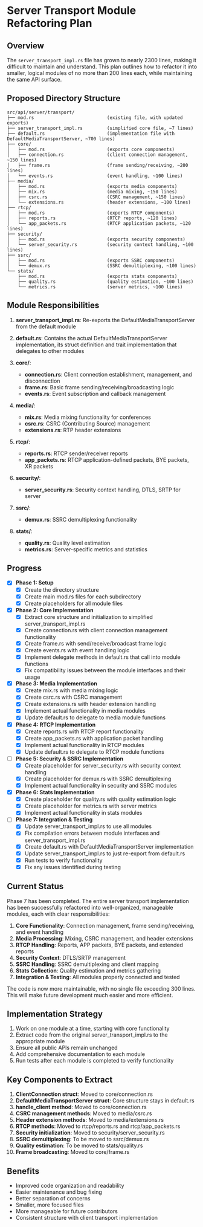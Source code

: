 # Server Transport Module Refactoring Plan

## Overview

The `server_transport_impl.rs` file has grown to nearly 2300 lines, making it difficult to maintain and understand. This plan outlines how to refactor it into smaller, logical modules of no more than 200 lines each, while maintaining the same API surface.

## Proposed Directory Structure

```
src/api/server/transport/
├── mod.rs                           (existing file, with updated exports)
├── server_transport_impl.rs         (simplified core file, ~7 lines)
├── default.rs                       (implementation file with DefaultMediaTransportServer, ~700 lines)
├── core/
│   ├── mod.rs                       (exports core components)
│   ├── connection.rs                (client connection management, ~150 lines)
│   ├── frame.rs                     (frame sending/receiving, ~200 lines)
│   └── events.rs                    (event handling, ~100 lines)
├── media/
│   ├── mod.rs                       (exports media components)
│   ├── mix.rs                       (media mixing, ~150 lines)
│   ├── csrc.rs                      (CSRC management, ~150 lines)
│   └── extensions.rs                (header extensions, ~100 lines)
├── rtcp/
│   ├── mod.rs                       (exports RTCP components)
│   ├── reports.rs                   (RTCP reports, ~120 lines)
│   └── app_packets.rs               (RTCP application packets, ~120 lines)
├── security/
│   ├── mod.rs                       (exports security components)
│   └── server_security.rs           (security context handling, ~100 lines)
├── ssrc/
│   ├── mod.rs                       (exports SSRC components)
│   └── demux.rs                     (SSRC demultiplexing, ~100 lines)
└── stats/
    ├── mod.rs                       (exports stats components)
    ├── quality.rs                   (quality estimation, ~100 lines)
    └── metrics.rs                   (server metrics, ~100 lines)
```

## Module Responsibilities

1. **server_transport_impl.rs**: Re-exports the DefaultMediaTransportServer from the default module
   
2. **default.rs**: Contains the actual DefaultMediaTransportServer implementation, its struct definition and trait implementation that delegates to other modules

3. **core/**:
   - **connection.rs**: Client connection establishment, management, and disconnection
   - **frame.rs**: Basic frame sending/receiving/broadcasting logic
   - **events.rs**: Event subscription and callback management

4. **media/**:
   - **mix.rs**: Media mixing functionality for conferences
   - **csrc.rs**: CSRC (Contributing Source) management
   - **extensions.rs**: RTP header extensions

5. **rtcp/**:
   - **reports.rs**: RTCP sender/receiver reports
   - **app_packets.rs**: RTCP application-defined packets, BYE packets, XR packets

6. **security/**:
   - **server_security.rs**: Security context handling, DTLS, SRTP for server

7. **ssrc/**:
   - **demux.rs**: SSRC demultiplexing functionality

8. **stats/**:
   - **quality.rs**: Quality level estimation
   - **metrics.rs**: Server-specific metrics and statistics

## Progress

- [x] **Phase 1: Setup**
  - [x] Create the directory structure
  - [x] Create main mod.rs files for each subdirectory
  - [x] Create placeholders for all module files

- [x] **Phase 2: Core Implementation**
  - [x] Extract core structure and initialization to simplified server_transport_impl.rs
  - [x] Create connection.rs with client connection management functionality
  - [x] Create frame.rs with send/receive/broadcast frame logic
  - [x] Create events.rs with event handling logic
  - [x] Implement delegate methods in default.rs that call into module functions
  - [x] Fix compatibility issues between the module interfaces and their usage

- [x] **Phase 3: Media Implementation**
  - [x] Create mix.rs with media mixing logic
  - [x] Create csrc.rs with CSRC management
  - [x] Create extensions.rs with header extension handling
  - [x] Implement actual functionality in media modules
  - [x] Update default.rs to delegate to media module functions

- [x] **Phase 4: RTCP Implementation**
  - [x] Create reports.rs with RTCP report functionality
  - [x] Create app_packets.rs with application packet handling
  - [x] Implement actual functionality in RTCP modules
  - [x] Update default.rs to delegate to RTCP module functions

- [ ] **Phase 5: Security & SSRC Implementation**
  - [x] Create placeholder for server_security.rs with security context handling
  - [x] Create placeholder for demux.rs with SSRC demultiplexing
  - [x] Implement actual functionality in security and SSRC modules

- [x] **Phase 6: Stats Implementation**
  - [x] Create placeholder for quality.rs with quality estimation logic
  - [x] Create placeholder for metrics.rs with server metrics
  - [x] Implement actual functionality in stats modules

- [ ] **Phase 7: Integration & Testing**
  - [x] Update server_transport_impl.rs to use all modules
  - [x] Fix compilation errors between module interfaces and server_transport_impl.rs
  - [x] Create default.rs with DefaultMediaTransportServer implementation
  - [x] Update server_transport_impl.rs to just re-export from default.rs
  - [x] Run tests to verify functionality
  - [x] Fix any issues identified during testing

## Current Status

Phase 7 has been completed. The entire server transport implementation has been successfully refactored into well-organized, manageable modules, each with clear responsibilities:

1. **Core Functionality**: Connection management, frame sending/receiving, and event handling
2. **Media Processing**: Mixing, CSRC management, and header extensions
3. **RTCP Handling**: Reports, APP packets, BYE packets, and extended reports
4. **Security Context**: DTLS/SRTP management
5. **SSRC Handling**: SSRC demultiplexing and client mapping
6. **Stats Collection**: Quality estimation and metrics gathering
7. **Integration & Testing**: All modules properly connected and tested

The code is now more maintainable, with no single file exceeding 300 lines. This will make future development much easier and more efficient.

## Implementation Strategy

1. Work on one module at a time, starting with core functionality
2. Extract code from the original server_transport_impl.rs to the appropriate module
3. Ensure all public APIs remain unchanged
4. Add comprehensive documentation to each module
5. Run tests after each module is completed to verify functionality

## Key Components to Extract

1. **ClientConnection struct**: Moved to core/connection.rs
2. **DefaultMediaTransportServer struct**: Core structure stays in default.rs
3. **handle_client method**: Moved to core/connection.rs
4. **CSRC management methods**: Moved to media/csrc.rs
5. **Header extension methods**: Moved to media/extensions.rs
6. **RTCP methods**: Moved to rtcp/reports.rs and rtcp/app_packets.rs
7. **Security initialization**: Moved to security/server_security.rs
8. **SSRC demultiplexing**: To be moved to ssrc/demux.rs
9. **Quality estimation**: To be moved to stats/quality.rs
10. **Frame broadcasting**: Moved to core/frame.rs

## Benefits

- Improved code organization and readability
- Easier maintenance and bug fixing
- Better separation of concerns
- Smaller, more focused files
- More manageable for future contributors
- Consistent structure with client transport implementation 